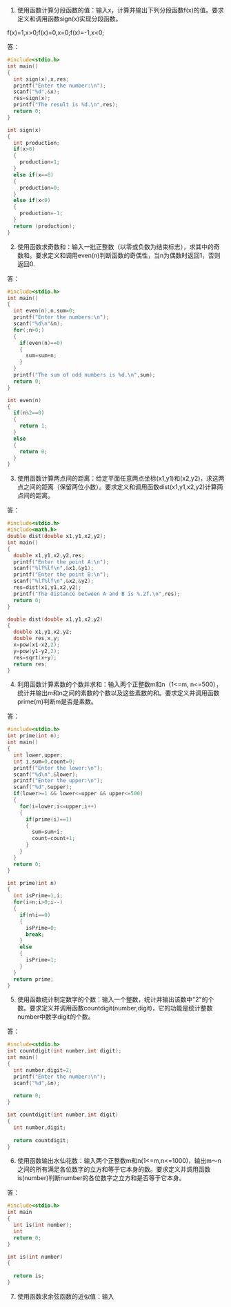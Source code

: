 1. 使用函数计算分段函数的值：输入x，计算并输出下列分段函数f(x)的值。要求定义和调用函数sign(x)实现分段函数。

f(x)=1,x>0;f(x)=0,x=0;f(x)=-1,x<0;

答：

```C
#include<stdio.h>
int main()
{
  int sign(x),x,res;
  printf("Enter the number:\n");
  scanf("%d",&x);
  res=sign(x);
  printf("The result is %d.\n",res);
  return 0;
}

int sign(x)
{
  int production;
  if(x>0)
  {
    production=1;
  }
  else if(x==0)
  {
    production=0;
  }
  else if(x<0)
  {
    production=-1;
  }
  return (production);
}
```

2. 使用函数求奇数和：输入一批正整数（以零或负数为结束标志），求其中的奇数和。要求定义和调用even(n)判断函数的奇偶性，当n为偶数时返回1，否则返回0.

答：

```C
#include<stdio.h>
int main()
{
  int even(n),n,sum=0;
  printf("Enter the numbers:\n");
  scanf("%d\n"&n);
  for(;n>0;)
  {
    if(even(n)==0)
    {
      sum=sum+n;
    }
  }
  printf("The sum of odd numbers is %d.\n",sum);
  return 0;
}

int even(n)
{
  if(n%2==0)
  {
    return 1;
  }
  else
  {
    return 0;
  }
}
```

3. 使用函数计算两点间的距离：给定平面任意两点坐标(x1,y1)和(x2,y2)，求这两点之间的距离（保留两位小数）。要求定义和调用函数dist(x1,y1,x2,y2)计算两点间的距离。

答：

```C
#include<stdio.h>
#include<math.h>
double dist(double x1,y1,x2,y2);
int main()
{
  double x1,y1,x2,y2,res;
  printf("Enter the point A:\n");
  scanf("%lf%lf\n",&x1,&y1);
  printf("Enter the point B:\n");
  scanf("%lf%lf\n",&x2,&y2);
  res=dist(x1,y1,x2,y2);
  printf("The distance between A and B is %.2f.\n",res);
  return 0;
}

double dist(double x1,y1,x2,y2)
{
  double x1,y1,x2,y2;
  double res,x,y;
  x=pow(x1-x2,2);
  y=pow(y1-y2,2);
  res=sqrt(x+y);
  return res;
}
```

4. 利用函数计算素数的个数并求和：输入两个正整数m和n（1<=m, n<=500），统计并输出m和n之间的素数的个数以及这些素数的和。要求定义并调用函数prime(m)判断m是否是素数。

答：

```C
#include<stdio.h>
int prime(int n);
int main()
{
  int lower,upper;
  int i,sum=0,count=0;
  printf("Enter the lower:\n");
  scanf("%d\n",&lower);
  printf("Enter the upper:\n");
  scanf("%d",&upper);
  if(lower>=1 && lower<=upper && upper<=500)
  {
    for(i=lower;i<=upper;i++)
    {
      if(prime(i)==1)
      {
        sum=sum+i;
        count=count+1;
      }
    }
  }
  return 0;
}

int prime(int n)
{
  int isPrime=1,i;
  for(i=n;i>0;i--)
  {
    if(n%i==0)
    {
      isPrime=0;
      break;
    }
    else
    {
      isPrime=1;
    }
  }
  return prime;
}
```

5. 使用函数统计制定数字的个数：输入一个整数，统计并输出该数中"2"的个数。要求定义并调用函数countdigit(number,digit)，它的功能是统计整数number中数字digit的个数。

答：

```C
#include<stdio.h>
int countdigit(int number,int digit);
int main()
{
  int number,digit=2;
  printf("Enter the number:\n");
  scanf("%d",&n);
  
  return 0;
}

int countdigit(int number,int digit)
{
  int number,digit;
  
  return countdigit;
}
```
    
6. 使用函数输出水仙花数：输入两个正整数m和n(1<=m,n<=1000)，输出m～n之间的所有满足各位数字的立方和等于它本身的数。要求定义并调用函数is(number)判断number的各位数字之立方和是否等于它本身。

答：

```C
#include<stdio.h>
int main
{
  int is(int number);
  int
  return 0;
}

int is(int number)
{
  
  return is;
}
```

7. 使用函数求余弦函数的近似值：输入

